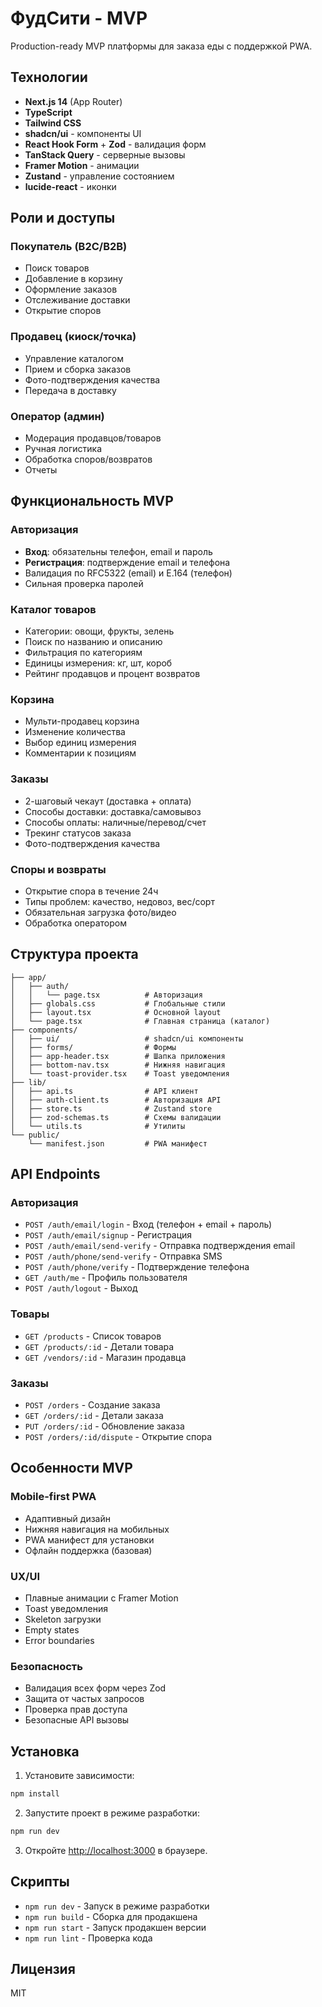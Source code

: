 # ФудСити - MVP

Production-ready MVP платформы для заказа еды с поддержкой PWA.

## Технологии

- **Next.js 14** (App Router)
- **TypeScript**
- **Tailwind CSS**
- **shadcn/ui** - компоненты UI
- **React Hook Form** + **Zod** - валидация форм
- **TanStack Query** - серверные вызовы
- **Framer Motion** - анимации
- **Zustand** - управление состоянием
- **lucide-react** - иконки

## Роли и доступы

### Покупатель (B2C/B2B)
- Поиск товаров
- Добавление в корзину
- Оформление заказов
- Отслеживание доставки
- Открытие споров

### Продавец (киоск/точка)
- Управление каталогом
- Прием и сборка заказов
- Фото-подтверждения качества
- Передача в доставку

### Оператор (админ)
- Модерация продавцов/товаров
- Ручная логистика
- Обработка споров/возвратов
- Отчеты

## Функциональность MVP

### Авторизация
- **Вход**: обязательны телефон, email и пароль
- **Регистрация**: подтверждение email и телефона
- Валидация по RFC5322 (email) и E.164 (телефон)
- Сильная проверка паролей

### Каталог товаров
- Категории: овощи, фрукты, зелень
- Поиск по названию и описанию
- Фильтрация по категориям
- Единицы измерения: кг, шт, короб
- Рейтинг продавцов и процент возвратов

### Корзина
- Мульти-продавец корзина
- Изменение количества
- Выбор единиц измерения
- Комментарии к позициям

### Заказы
- 2-шаговый чекаут (доставка + оплата)
- Способы доставки: доставка/самовывоз
- Способы оплаты: наличные/перевод/счет
- Трекинг статусов заказа
- Фото-подтверждения качества

### Споры и возвраты
- Открытие спора в течение 24ч
- Типы проблем: качество, недовоз, вес/сорт
- Обязательная загрузка фото/видео
- Обработка оператором

## Структура проекта

```
├── app/
│   ├── auth/
│   │   └── page.tsx          # Авторизация
│   ├── globals.css           # Глобальные стили
│   ├── layout.tsx            # Основной layout
│   └── page.tsx              # Главная страница (каталог)
├── components/
│   ├── ui/                   # shadcn/ui компоненты
│   ├── forms/                # Формы
│   ├── app-header.tsx        # Шапка приложения
│   ├── bottom-nav.tsx        # Нижняя навигация
│   └── toast-provider.tsx    # Toast уведомления
├── lib/
│   ├── api.ts                # API клиент
│   ├── auth-client.ts        # Авторизация API
│   ├── store.ts              # Zustand store
│   ├── zod-schemas.ts        # Схемы валидации
│   └── utils.ts              # Утилиты
└── public/
    └── manifest.json         # PWA манифест
```

## API Endpoints

### Авторизация
- `POST /auth/email/login` - Вход (телефон + email + пароль)
- `POST /auth/email/signup` - Регистрация
- `POST /auth/email/send-verify` - Отправка подтверждения email
- `POST /auth/phone/send-verify` - Отправка SMS
- `POST /auth/phone/verify` - Подтверждение телефона
- `GET /auth/me` - Профиль пользователя
- `POST /auth/logout` - Выход

### Товары
- `GET /products` - Список товаров
- `GET /products/:id` - Детали товара
- `GET /vendors/:id` - Магазин продавца

### Заказы
- `POST /orders` - Создание заказа
- `GET /orders/:id` - Детали заказа
- `PUT /orders/:id` - Обновление заказа
- `POST /orders/:id/dispute` - Открытие спора

## Особенности MVP

### Mobile-first PWA
- Адаптивный дизайн
- Нижняя навигация на мобильных
- PWA манифест для установки
- Офлайн поддержка (базовая)

### UX/UI
- Плавные анимации с Framer Motion
- Toast уведомления
- Skeleton загрузки
- Empty states
- Error boundaries

### Безопасность
- Валидация всех форм через Zod
- Защита от частых запросов
- Проверка прав доступа
- Безопасные API вызовы

## Установка

1. Установите зависимости:
```bash
npm install
```

2. Запустите проект в режиме разработки:
```bash
npm run dev
```

3. Откройте [http://localhost:3000](http://localhost:3000) в браузере.

## Скрипты

- `npm run dev` - Запуск в режиме разработки
- `npm run build` - Сборка для продакшена
- `npm run start` - Запуск продакшен версии
- `npm run lint` - Проверка кода

## Лицензия

MIT 